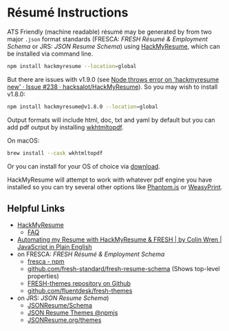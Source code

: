 # Résumé Instructions

ATS Friendly (machine readable) résumé may be generated by from two major `.json` format standards (FRESCA: *FRESH Résumé & Employment Schema* or JRS: *JSON Resume Schema*) using [HackMyResume](https://github.com/hacksalot/HackMyResume), which can be installed via command line.


```sh
npm install hackmyresume --location=global
```

But there are issues with v1.9.0 (see [Node throws error on 'hackmyresume new' · Issue #238 · hacksalot/HackMyResume](https://github.com/hacksalot/HackMyResume/issues/238)). So you may wish to install v1.8.0:

```sh
npm install hackmyresume@v1.8.0 --location=global
```

Output formats will include html, doc, txt and yaml by default but you can add pdf output by installing [wkhtmltopdf](http://wkhtmltopdf.org/).

On macOS:

```sh
brew install --cask wkhtmltopdf
```

 Or you can install for your OS of choice via [download](https://wkhtmltopdf.org/downloads.html).

HackMyResume will attempt to work with whatever pdf engine you have installed so you can try several other options like [Phantom.js](http://phantomjs.org/) or [WeasyPrint](http://weasyprint.org/).

## Helpful Links

* [HackMyResume](https://github.com/hacksalot/HackMyResume)
  * [FAQ](https://github.com/hacksalot/HackMyResume/blob/master/FAQ.md)
* [Automating my Resume with HackMyResume & FRESH | by Colin Wren | JavaScript in Plain English](https://javascript.plainenglish.io/automating-my-resume-with-hackmyresume-fresh-6b99d655b1a)
* on FRESCA: *FRESH Résumé & Employment Schema*
  * [fresca - npm](https://www.npmjs.com/package/fresca) 
  * [github.com/fresh-standard/fresh-resume-schema](https://github.com/fresh-standard/fresh-resume-schema)  (Shows top-level properties)
  * [FRESH-themes repository on Github](https://github.com/fresh-standard/fresh-themes)
  * [github.com/fluentdesk/fresh-themes](https://github.com/fluentdesk/fresh-themes)
* on  JRS: *JSON Resume Schema*)
  * [JSONResume/Schema](https://jsonresume.org/schema/) 
  * [JSON Resume Themes @npmjs](https://www.npmjs.com/search?q=jsonresume-theme)
  * [JSONResume.org/themes](https://jsonresume.org/themes) 

